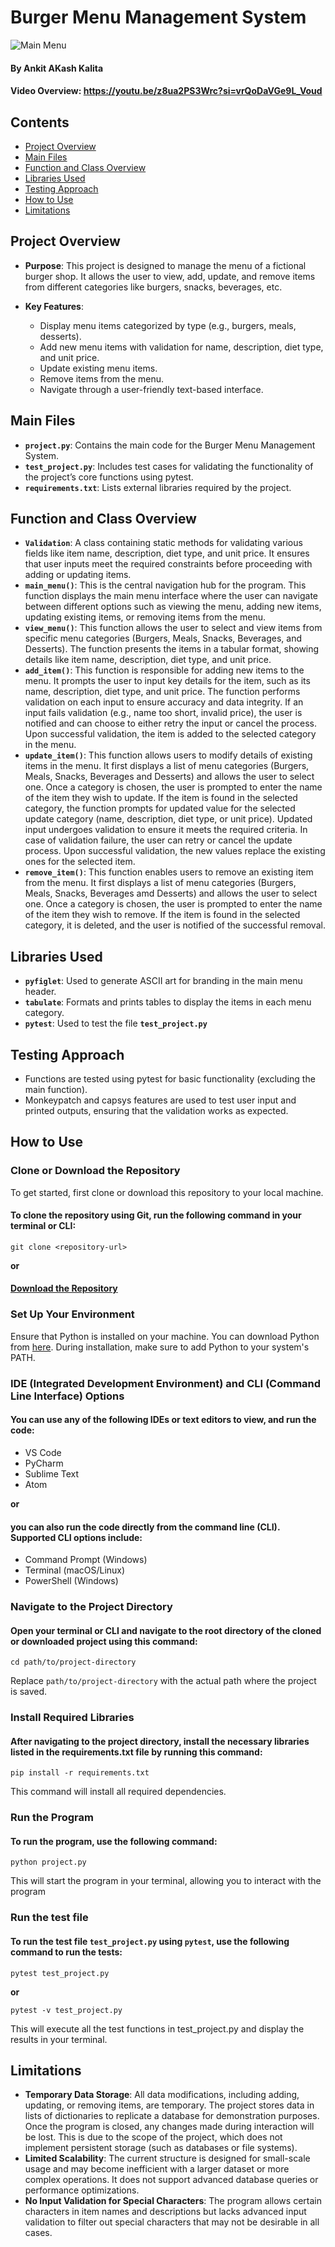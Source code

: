 # Burger Menu Management System
![Main Menu](resources/main_menu.png)
#### By Ankit AKash Kalita
#### Video Overview: https://youtu.be/z8ua2PS3Wrc?si=vrQoDaVGe9L_Voud  

## Contents

* [Project Overview](#project-overview)
* [Main Files](#main-files)
* [Function and Class Overview](#function-and-class-overview)
* [Libraries Used](#libraries-used)
* [Testing Approach](#testing-approach)
* [How to Use](#how-to-use)
* [Limitations](#limitations)

## Project Overview

* **Purpose**: This project is designed to manage the menu of a fictional burger shop. It allows the user to view, add, update, and remove items from different categories like burgers, snacks, beverages, etc.

* **Key Features**:
  - Display menu items categorized by type (e.g., burgers, meals, desserts).
  - Add new menu items with validation for name, description, diet type, and unit price.
  - Update existing menu items.
  - Remove items from the menu.
  - Navigate through a user-friendly text-based interface.


## Main Files

* **`project.py`**: Contains the main code for the Burger Menu Management System.
* **`test_project.py`**: Includes test cases for validating the functionality of the project’s core functions using pytest.
* **`requirements.txt`**: Lists external libraries required by the project.

## Function and Class Overview

* **`Validation`**: A class containing static methods for validating various fields like item name, description, diet type, and unit price. It ensures that user inputs meet the required constraints before proceeding with adding or updating items.
* **`main_menu()`**: This is the central navigation hub for the program. This function displays the main menu interface where the user can navigate between different options such as viewing the menu, adding new items, updating existing items, or removing items from the menu.
* **`view_menu()`**: This function allows the user to select and view items from specific menu categories (Burgers, Meals, Snacks, Beverages, and Desserts). The function presents the items in a tabular format, showing details like item name, description, diet type, and unit price.
* **`add_item()`**: This function is responsible for adding new items to the menu. It prompts the user to input key details for the item, such as its name, description, diet type, and unit price. The function performs validation on each input to ensure accuracy and data integrity. If an input fails validation (e.g., name too short, invalid price), the user is notified and can choose to either retry the input or cancel the process. Upon successful validation, the item is added to the selected category in the menu.
* **`update_item()`**: This function allows users to modify details of existing items in the menu. It first displays a list of menu categories (Burgers, Meals, Snacks, Beverages and Desserts) and allows the user to select one. Once a category is chosen, the user is prompted to enter the name of the item they wish to update. If the item is found in the selected category, the function prompts for updated value for the selected update category (name, description, diet type, or unit price). Updated input undergoes validation to ensure it meets the required criteria. In case of validation failure, the user can retry or cancel the update process. Upon successful validation, the new values replace the existing ones for the selected item.
* **`remove_item()`**: This function enables users to remove an existing item from the menu. It first displays a list of menu categories (Burgers, Meals, Snacks, Beverages amd Desserts) and allows the user to select one. Once a category is chosen, the user is prompted to enter the name of the item they wish to remove. If the item is found in the selected category, it is deleted, and the user is notified of the successful removal.

## Libraries Used

* **`pyfiglet`**: Used to generate ASCII art for branding in the main menu header.
* **`tabulate`**: Formats and prints tables to display the items in each menu category.
* **`pytest`**: Used to test the file **`test_project.py`**

## Testing Approach

* Functions are tested using pytest for basic functionality (excluding the main function).
* Monkeypatch and capsys features are used to test user input and printed outputs, ensuring that the validation works as expected.

## How to Use

### **Clone or Download the Repository**

To get started, first clone or download this repository to your local machine.

#### To clone the repository using Git, run the following command in your terminal or CLI:

```
git clone <repository-url>
```
**or**

#### [Download the Repository]()

###  **Set Up Your Environment** 

Ensure that Python is installed on your machine. You can download Python from [here](https://www.python.org/downloads/). During installation, make sure to add Python to your system's PATH.

### **IDE (Integrated Development Environment) and CLI (Command Line Interface) Options**

#### You can use any of the following IDEs or text editors to view, and run the code:

* VS Code
* PyCharm
* Sublime Text
* Atom

**or**

#### you can also run the code directly from the command line (CLI). Supported CLI options include:

* Command Prompt (Windows)
* Terminal (macOS/Linux)
* PowerShell (Windows)

### **Navigate to the Project Directory**

#### Open your terminal or CLI and navigate to the root directory of the cloned or downloaded project using this command:

```
cd path/to/project-directory
```
Replace `path/to/project-directory` with the actual path where the project is saved.

### Install Required Libraries

#### After navigating to the project directory, install the necessary libraries listed in the requirements.txt file by running this command:

```
pip install -r requirements.txt
```
This command will install all required dependencies.

### Run the Program

#### To run the program, use the following command:

```
python project.py
```
This will start the program in your terminal, allowing you to interact with the program

### Run the test file

#### To run the test file `test_project.py` using `pytest`, use the following command to run the tests:

```
pytest test_project.py
```
**or**
```
pytest -v test_project.py
```
This will execute all the test functions in test_project.py and display the results in your terminal.

## Limitations

*	**Temporary Data Storage**: All data modifications, including adding, updating, or removing items, are temporary. The project stores data in lists of dictionaries to replicate a database for demonstration purposes. Once the program is closed, any changes made during interaction will be lost. This is due to the scope of the project, which does not implement persistent storage (such as databases or file systems).
*	**Limited Scalability**: The current structure is designed for small-scale usage and may become inefficient with a larger dataset or more complex operations. It does not support advanced database queries or performance optimizations.
*	**No Input Validation for Special Characters**: The program allows certain characters in item names and descriptions but lacks advanced input validation to filter out special characters that may not be desirable in all cases.





